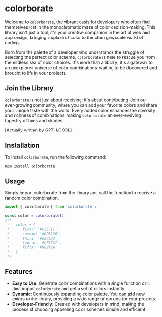 # colorborate

Welcome to `colorborate`, the vibrant oasis for developers who often find themselves lost in the monochromatic maze of color decision-making. This library isn't just a tool; it's your creative companion in the art of web and app design, bringing a splash of color to the often greyscale world of coding.

Born from the palette of a developer who understands the struggle of selecting the perfect color scheme, `colorborate` is here to rescue you from the endless sea of color choices. It's more than a library; it's a gateway to an unexplored universe of color combinations, waiting to be discovered and brought to life in your projects.

## Join the Library

`colorborate` is not just about receiving; it's about contributing. Join our ever-growing community, where you can add your favorite colors and share your unique taste with the world. Every added color enhances the diversity and richness of combinations, making `colorborate` an ever-evolving tapestry of hues and shades.

[Actually written by GPT. LOOOL]

## Installation

To install `colorborate`, run the following command:

```bash
npm install colorborate
```

## Usage

Simply import colorborate from the library and call the function to receive a random color combination.

```ts
import { colorborate } from 'colorborate';

const color = colorborate();
/**
 *   color = {
 *      first: '#F35D1C',
 *      second: '#DD5120',
 *      third: '#C64423',
 *      fourth: '#AF3727',
 *      fifth: '#982A2A'
 *   }
 */
```

## Features

- **Easy to Use**: Generate color combinations with a single function call. Just import `colorborate` and get a set of colors instantly.
- **Dynamic**: Continuously expanding color palette. You can add new colors to the library, providing a wide range of options for your projects.
- **Developer-Friendly**: Created with developers in mind, making the process of choosing appealing color schemes simple and efficient.
